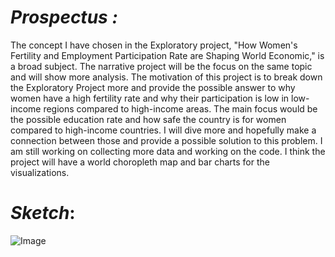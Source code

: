 # _Prospectus :_

The concept I have chosen in the Exploratory project, "How Women's Fertility and Employment Participation Rate are Shaping World Economic," is a broad subject.  The narrative project will be the focus on the same topic and will show more analysis.  The motivation of this project is to break down the Exploratory Project more and provide the possible answer to why women have a high fertility rate and why their participation is low in low-income regions compared to high-income areas.  The main focus would be the possible education rate and how safe the country is for women compared to high-income countries.   I will dive more and hopefully make a connection between those and provide a possible solution to this problem.  I am still working on collecting more data and working on the code.  I think the project will have a world choropleth map and bar charts for the visualizations.

# _Sketch_:

![Image](https://afsana25.github.io/Interactive-Data-Vis-Sp2021/Project2_Narrative_Analysis/Image/IMG_8286.jpg)
